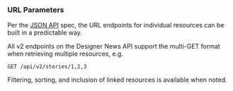### URL Parameters

Per the [JSON API](http://jsonapi.org) spec, the URL endpoints for individual resources can be built in
a predictable way.

All v2 endpoints on the Designer News API support the multi-GET format when retrieving
multiple resources, e.g.

```
GET /api/v2/stories/1,2,3
```

Filtering, sorting, and inclusion of linked resources is available when noted.
